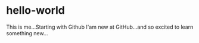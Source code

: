 # hello-world
This is me...Starting with Github
I'am new at GitHub...and so excited to learn something new...
